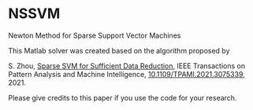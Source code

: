 # NSSVM
Newton Method for Sparse Support Vector Machines 

This Matlab solver was created based on the algorithm proposed by 

S. Zhou, [Sparse SVM for Sufficient Data Reduction](https://www.researchgate.net/publication/351035522),  IEEE Transactions on Pattern Analysis and Machine Intelligence, [10.1109/TPAMI.2021.3075339](https://ieeexplore.ieee.org/document/9415153), 2021.

Please give credits to this paper if you use the code for your research.


